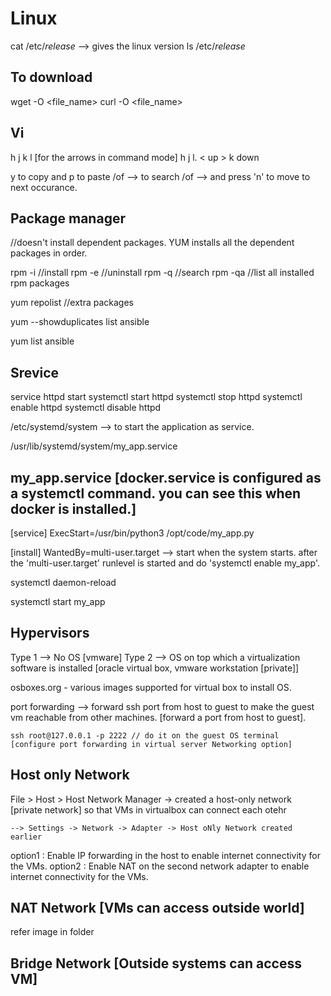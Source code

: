 # Linux

cat /etc/*release* --> gives the linux version
ls /etc/*release* 


To download
-------------
wget <url> -O <file_name>
curl <url> -O <file_name>
  
Vi
--
h j k l [for the arrows in command mode]
h j l.  < up >
  k      down
  
  
y to copy and p to paste
/of --> to search 
/of --> and press 'n' to move to next occurance.
  
  
Package manager
  --------
  
  //doesn't install dependent packages. YUM installs all the dependent packages in order.
 
  rpm -i <package-name>//install
  rpm -e <package-name> //uninstall
  rpm -q <package-name> //search
  rpm -qa //list all installed rpm packages
  
  
  yum repolist //extra packages
  
  
  yum --showduplicates list ansible
  
  yum list ansible
  
  
  Srevice
  -------
  
  service httpd start
  systemctl start httpd
  systemctl stop httpd
  systemctl enable httpd
   systemctl disable httpd
  
  
  
  /etc/systemd/system
  --> to start the application as service.
  
  /usr/lib/systemd/system/my_app.service
  
  my_app.service [docker.service is configured as a systemctl command. you can see this when docker is installed.]
  ---------
  
  [service]
  ExecStart=/usr/bin/python3 /opt/code/my_app.py
  
  [install]
  WantedBy=multi-user.target  --> start when the system starts. after the 'multi-user.target' runlevel is started and do 'systemctl enable my_app'.
  
  
  systemctl daemon-reload
  
  systemctl start my_app
  

  
  Hypervisors
  ------------
  
  Type 1 --> No OS [vmware]
  Type 2 --> OS on top which a virtualization software is installed [oracle virtual box, vmware workstation [private]]

  osboxes.org - various images supported for virtual box to install OS.
  
  port forwarding --> forward ssh port from host to guest to make the guest vm reachable from other machines. [forward a port from host to guest].
  
    ssh root@127.0.0.1 -p 2222 // do it on the guest OS terminal [configure port forwarding in virtual server Networking option]
  
  Host only Network
  -----------------
  File > Host > Host Network Manager
    -> created a host-only network [private network] so that VMs in virtualbox can connect each otehr
  
    --> Settings -> Network -> Adapter -> Host oNly Network created earlier
  
  option1 : Enable IP forwarding in the host to enable internet connectivity for the VMs.
  option2 : Enable NAT on the second network adapter to enable internet connectivity for the VMs.
  
  NAT Network [VMs can access outside world]
  -----------
  refer image in folder
  
  Bridge Network [Outside systems can access VM]
  -----------
  
  
